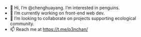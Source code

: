 - 👋 Hi, I’m @chenghuayang. I’m interested in penguins.
- 🌱 I’m currently working on front-end web dev.
- 💞️ I’m looking to collaborate on projects supporting ecological community.
- 📫 Reach me at https://t.me/p3nchan/

<!---
apenwk/apenwk is a ✨ special ✨ repository because its `README.md` (this file) appears on your GitHub profile.
You can click the Preview link to take a look at your changes.
--->
